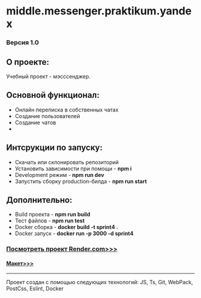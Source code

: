 # middle.messenger.praktikum.yandex

### Версия 1.0

## О проекте:  

Учебный проект - мэсссенджер.


## Основной функционал:

* Онлайн переписка в собственных чатах
* Создание пользователей
* Создание чатов
* 


## Интсрукции по запуску:
* Скачать или склонировать репозиторий
* Установить зависимости при помощи - **npm i**
* Development режим - **npm run dev**
* Запустить сборку production-билда - **npm run start**

## Дополнительно:
* Build проекта - **npm run build**
* Тест файлов - **npm run test**
* Docker сборка - **docker build -t sprint4 .**
* Docker запуск - **docker run -p 3000 -d sprint4**

### [Посмотреть проект Render.com>>>](https://peunov-sprint4.onrender.com/)
#### [Макет>>>](https://www.figma.com/file/24EUnEHGEDNLdOcxg7ULwV/Chat?node-id=0-1&t=JFuSa2YWbRhbvhdY-0)

***
Проект создан с помощью следующих технологий: JS, Ts, Git, WebPack, PostCss, Eslint, Docker
